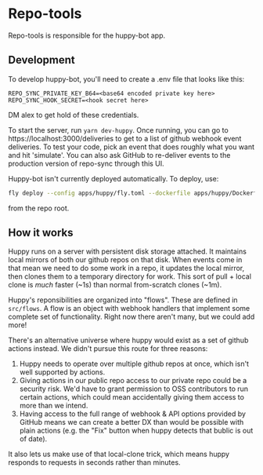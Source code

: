 # Repo-tools

Repo-tools is responsible for the huppy-bot app.

## Development

To develop huppy-bot, you'll need to create a .env file that looks like this:

```
REPO_SYNC_PRIVATE_KEY_B64=<base64 encoded private key here>
REPO_SYNC_HOOK_SECRET=<hook secret here>
```

DM alex to get hold of these credentials.

To start the server, run `yarn dev-huppy`. Once running, you can go to
https://localhost:3000/deliveries to get to a list of github webhook event
deliveries. To test your code, pick an event that does roughly what you want and
hit 'simulate'. You can also ask GitHub to re-deliver events to the production
version of repo-sync through this UI.

Huppy-bot isn't currently deployed automatically. To deploy, use:

```sh
fly deploy --config apps/huppy/fly.toml --dockerfile apps/huppy/Dockerfile
```

from the repo root.

## How it works

Huppy runs on a server with persistent disk storage attached. It maintains local
mirrors of both our github repos on that disk. When events come in that mean we
need to do some work in a repo, it updates the local mirror, then clones them to
a temporary directory for work. This sort of pull + local clone is _much_ faster
(~1s) than normal from-scratch clones (~1m).

Huppy's reponsibilities are organized into "flows". These are defined in
`src/flows`. A flow is an object with webhook handlers that implement some
complete set of functionality. Right now there aren't many, but we could add more!

There's an alternative universe where huppy would exist as a set of github
actions instead. We didn't pursue this route for three reasons:

1. Huppy needs to operate over multiple github repos at once, which isn't well
   supported by actions.
2. Giving actions in our public repo access to our private repo could be a
   security risk. We'd have to grant permission to OSS contributors to run
   certain actions, which could mean accidentally giving them access to more
   than we intend.
3. Having access to the full range of webhook & API options provided by GitHub
   means we can create a better DX than would be possible with plain actions
   (e.g. the "Fix" button when huppy detects that bublic is out of date).

It also lets us make use of that local-clone trick, which means huppy responds
to requests in seconds rather than minutes.
